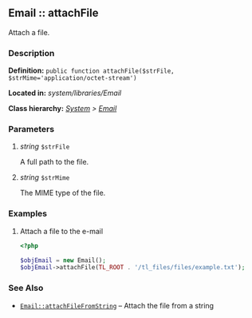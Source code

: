 
Email :: attachFile
-------------------------------------------

Attach a file.


### Description ###

**Definition:** `public function attachFile($strFile, $strMime='application/octet-stream')`

**Located in:** *system/libraries/Email*

**Class hierarchy:** *[System](../System.php) > [Email](../Email)*


### Parameters ###

1. *string* `$strFile`

	A full path to the file.
		

2. *string* `$strMime`

	The MIME type of the file.


### Examples ###

1. Attach a file to the e-mail

	```php
	<?php

	$objEmail = new Email();
	$objEmail->attachFile(TL_ROOT . '/tl_files/files/example.txt');
	```
	

### See Also ###

- [`Email::attachFileFromString`](attachFileFromString.md) – Attach the file from a string

